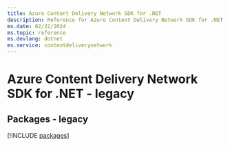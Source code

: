 ```yaml
---
title: Azure Content Delivery Network SDK for .NET
description: Reference for Azure Content Delivery Network SDK for .NET
ms.date: 02/22/2024
ms.topic: reference
ms.devlang: dotnet
ms.service: contentdeliverynetwork
---
```

# Azure Content Delivery Network SDK for .NET - legacy
## Packages - legacy
[!INCLUDE [packages](content-delivery-network-index.md)]